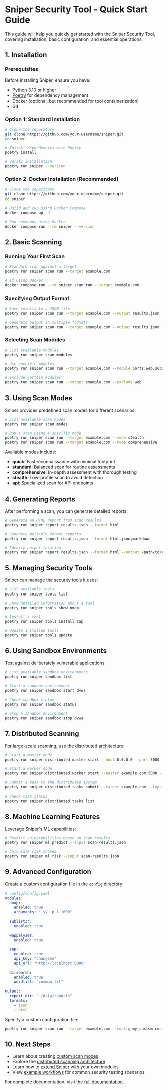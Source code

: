 # Sniper Security Tool - Quick Start Guide

This guide will help you quickly get started with the Sniper Security Tool, covering installation, basic configuration, and essential operations.

## 1. Installation

### Prerequisites

Before installing Sniper, ensure you have:

- Python 3.10 or higher
- [Poetry](https://python-poetry.org/docs/#installation) for dependency management
- Docker (optional, but recommended for tool containerization)
- Git

### Option 1: Standard Installation

```bash
# Clone the repository
git clone https://github.com/your-username/sniper.git
cd sniper

# Install dependencies with Poetry
poetry install

# Verify installation
poetry run sniper --version
```

### Option 2: Docker Installation (Recommended)

```bash
# Clone the repository
git clone https://github.com/your-username/sniper.git
cd sniper

# Build and run using Docker Compose
docker compose up -d

# Run commands using Docker
docker compose run --rm sniper --version
```

## 2. Basic Scanning

### Running Your First Scan

```bash
# Standard scan against a target
poetry run sniper scan run --target example.com

# If using Docker
docker compose run --rm sniper scan run --target example.com
```

### Specifying Output Format

```bash
# Save results to a JSON file
poetry run sniper scan run --target example.com --output results.json

# Generate output in multiple formats
poetry run sniper scan run --target example.com --output results.json --json --html
```

### Selecting Scan Modules

```bash
# List available modules
poetry run sniper scan modules

# Use specific modules
poetry run sniper scan run --target example.com --module ports,web,subdomains

# Exclude certain modules
poetry run sniper scan run --target example.com --exclude web
```

## 3. Using Scan Modes

Sniper provides predefined scan modes for different scenarios:

```bash
# List available scan modes
poetry run sniper scan modes

# Run a scan using a specific mode
poetry run sniper scan run --target example.com --mode stealth
poetry run sniper scan run --target example.com --mode comprehensive
```

Available modes include:
- **quick**: Fast reconnaissance with minimal footprint
- **standard**: Balanced scan for routine assessments
- **comprehensive**: In-depth assessment with thorough testing
- **stealth**: Low-profile scan to avoid detection
- **api**: Specialized scan for API endpoints

## 4. Generating Reports

After performing a scan, you can generate detailed reports:

```bash
# Generate an HTML report from scan results
poetry run sniper report results.json --format html

# Generate multiple format reports
poetry run sniper report results.json --format html,json,markdown

# Specify output location
poetry run sniper report results.json --format html --output /path/to/reports/
```

## 5. Managing Security Tools

Sniper can manage the security tools it uses:

```bash
# List available tools
poetry run sniper tools list

# Show detailed information about a tool
poetry run sniper tools show nmap

# Install a tool
poetry run sniper tools install zap

# Update installed tools
poetry run sniper tools update
```

## 6. Using Sandbox Environments

Test against deliberately vulnerable applications:

```bash
# List available sandbox environments
poetry run sniper sandbox list

# Start a sandbox environment
poetry run sniper sandbox start dvwa

# Check sandbox status
poetry run sniper sandbox status

# Stop a sandbox environment
poetry run sniper sandbox stop dvwa
```

## 7. Distributed Scanning

For large-scale scanning, use the distributed architecture:

```bash
# Start a master node
poetry run sniper distributed master start --host 0.0.0.0 --port 5000

# Start a worker node
poetry run sniper distributed worker start --master example.com:5000 --capabilities web,ports,subdomains

# Submit a task to the distributed system
poetry run sniper distributed tasks submit --target example.com --type scan --priority high

# Check task status
poetry run sniper distributed tasks list
```

## 8. Machine Learning Features

Leverage Sniper's ML capabilities:

```bash
# Predict vulnerabilities based on scan results
poetry run sniper ml predict --input scan-results.json

# Calculate risk scores
poetry run sniper ml risk --input scan-results.json
```

## 9. Advanced Configuration

Create a custom configuration file in the `config` directory:

```yaml
# config/config.yaml
modules:
  nmap:
    enabled: true
    arguments: "-sV -p 1-1000"
  
  sublist3r:
    enabled: true
    
  wappalyzer:
    enabled: true
    
  zap:
    enabled: true
    api_key: "changeme"
    api_url: "http://localhost:8080"
    
  dirsearch:
    enabled: true
    wordlist: "common.txt"

output:
  report_dir: "./data/reports"
  formats:
    - json
    - html
```

Specify a custom configuration file:

```bash
poetry run sniper scan run --target example.com --config my_custom_config.yaml
```

## 10. Next Steps

- Learn about creating [custom scan modes](docs/custom_scan_modes.md)
- Explore the [distributed scanning architecture](docs/distributed.md)
- Learn how to [extend Sniper](docs/extensions.md) with your own modules
- View [example workflows](docs/examples.md) for common security testing scenarios

For complete documentation, visit the [full documentation](docs/README.md). 